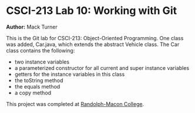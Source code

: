 # CSCI-213 Lab 10: Working with Git
**Author:** Mack Turner

This is the Git lab for CSCI-213: Object-Oriented Programming. One class was added, Car.java, which extends the abstract Vehicle class. The Car class contains the following:

* two instance variables
* a parameterized constructor for all current and super instance variables
* getters for the instance variables in this class
* the toString method
* the equals method
* a copy method

This project was completed at [Randolph-Macon College](https://www.rmc.edu/).

